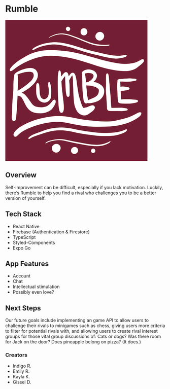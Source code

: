 # Rumble

![Rumble](assets/logo.png)

## Overview

Self-improvement can be difficult, especially if you lack motivation. Luckily, there’s Rumble to help you find a rival who challenges you to be a better version of yourself.

## Tech Stack

- React Native
- Firebase (Authentication & Firestore)
- TypeScript
- Styled-Components
- Expo Go

## App Features

- Account
- Chat
- Intellectual stimulation
- Possibly even love?

## Next Steps

Our future goals include implementing an game API to allow users to challenge their rivals to minigames such as chess, giving users more criteria to filter for potential rivals with, and allowing users to create rival interest groups for those vital group discussions of: Cats or dogs? Was there room for Jack on the door? Does pineapple belong on pizza? (It does.)

### Creators

- Indigo R.
- Emily R.
- Kayla K.
- Gissel D.
